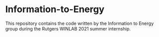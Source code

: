 # Information-to-Energy
This repository contains the code written by the Information to Energy group during the Rutgers WINLAB 2021 summer internship.
